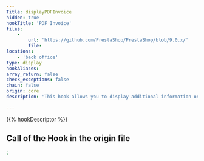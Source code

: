 ```yaml
---
Title: displayPDFInvoice
hidden: true
hookTitle: 'PDF Invoice'
files:
    -
        url: 'https://github.com/PrestaShop/PrestaShop/blob/9.0.x/'
        file: 
locations:
    - 'back office'
type: display
hookAliases: 
array_return: false
check_exceptions: false
chain: false
origin: core
description: 'This hook allows you to display additional information on PDF invoices'

---
```


{{% hookDescriptor %}}

## Call of the Hook in the origin file

```php
;
```
